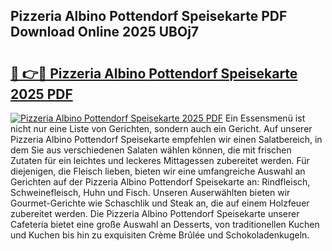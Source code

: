 ## Pizzeria Albino Pottendorf Speisekarte PDF Download Online 2025 UBOj7

# <h2><a href="http://gcbe83w.nevu.top/?p=Pizzeria+Albino+Pottendorf+Speisekarte">🔗 👉🔴 Pizzeria Albino Pottendorf Speisekarte 2025 PDF</a></h2>

[![Pizzeria Albino Pottendorf Speisekarte 2025 PDF](https://i.imgur.com/dBaPXMq.png)](http://gcbe83w.nevu.top/?p=Pizzeria+Albino+Pottendorf+Speisekarte)
Ein Essensmenü ist nicht nur eine Liste von Gerichten, sondern auch ein Gericht. Auf unserer Pizzeria Albino Pottendorf Speisekarte empfehlen wir einen Salatbereich, in dem Sie aus verschiedenen Salaten wählen können, die mit frischen Zutaten für ein leichtes und leckeres Mittagessen zubereitet werden. Für diejenigen, die Fleisch lieben, bieten wir eine umfangreiche Auswahl an Gerichten auf der Pizzeria Albino Pottendorf Speisekarte an: Rindfleisch, Schweinefleisch, Huhn und Fisch. Unseren Auserwählten bieten wir Gourmet-Gerichte wie Schaschlik und Steak an, die auf einem Holzfeuer zubereitet werden. Die Pizzeria Albino Pottendorf Speisekarte unserer Cafeteria bietet eine große Auswahl an Desserts, von traditionellen Kuchen und Kuchen bis hin zu exquisiten Crème Brûlée und Schokoladenkugeln.
